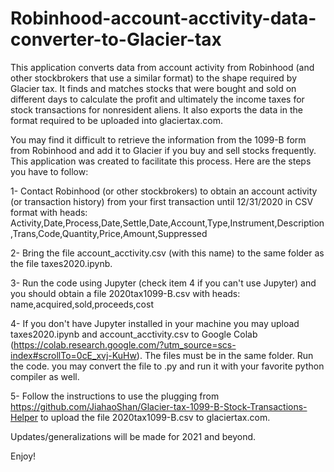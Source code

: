# Robinhood-account-acctivity-data-converter-to-Glacier-tax
This application converts data from account activity from Robinhood (and other stockbrokers that use a similar format) to the shape required by Glacier tax. It finds and matches stocks that were bought and sold on different days to calculate the profit and ultimately the income taxes for stock transactions for nonresident aliens. It also exports the data in the format required to be uploaded into glaciertax.com.

You may find it difficult to retrieve the information from the 1099-B form from Robinhood and add it to Glacier if you buy and sell stocks frequently. This application was created to facilitate this process. Here are the steps you have to follow:

1- Contact Robinhood (or other stockbrokers) to obtain an account activity (or transaction history) from your first transaction until 12/31/2020 in CSV format with heads:
Activity,Date,Process,Date,Settle,Date,Account,Type,Instrument,Description,Trans,Code,Quantity,Price,Amount,Suppressed

2- Bring the file account_acctivity.csv (with this name) to the same folder as the file taxes2020.ipynb. 

3- Run the code using Jupyter (check item 4 if you can't use Jupyter) and you should obtain a file 2020tax1099-B.csv with heads:
name,acquired,sold,proceeds,cost

4- If you don't have Jupyter installed in your machine you may upload taxes2020.ipynb and account_acctivity.csv to Google Colab (https://colab.research.google.com/?utm_source=scs-index#scrollTo=0cE_xvj-KuHw). The files must be in the same folder. Run the code. you may convert the file to .py and run it with your favorite python compiler as well.

5- Follow the instructions to use the plugging from https://github.com/JiahaoShan/Glacier-tax-1099-B-Stock-Transactions-Helper to upload the file 2020tax1099-B.csv to glaciertax.com.

Updates/generalizations will be made for 2021 and beyond.

Enjoy!
